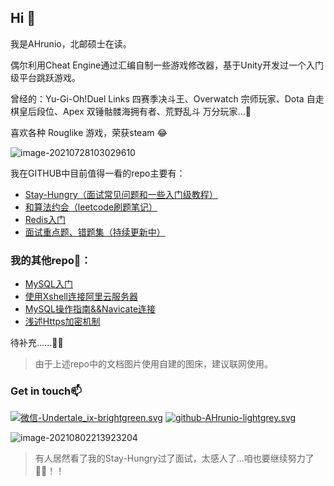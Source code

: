 ## Hi 👋

我是AHrunio，北邮硕士在读。

偶尔利用Cheat Engine通过汇编自制一些游戏修改器，基于Unity开发过一个入门级平台跳跃游戏。 

曾经的：Yu-Gi-Oh!Duel Links 四赛季决斗王、Overwatch 宗师玩家、Dota 自走棋皇后段位、Apex 双锤骷髅海拥有者、荒野乱斗 万分玩家...👾

喜欢各种 Rouglike 游戏，荣获steam 😂

![image-20210728103029610](https://gitee.com/ahrunio/pic-go-image-hosting-service/raw/master/img/image-20210728103029610.png)

我在GITHUB中目前值得一看的repo主要有：

+ [Stay-Hungry（面试常见问题和一些入门级教程）](https://github.com/AHrunio/Stay-Hungry)
+ [和算法约会（leetcode刷题笔记）](https://github.com/AHrunio/Dating-Algorithm)
+ [Redis入门](https://github.com/AHrunio/The-ABC-of-Redis)
+ [面试重点题、错题集（持续更新中）](https://github.com/AHrunio/Wrong_topic)

### 我的其他repo🌱：

- [MySQL入门](https://github.com/AHrunio/MySQL-Introduction)
- [使用Xshell连接阿里云服务器](https://github.com/AHrunio/Connect-to-Alicloud-Server-Using-Xshell)
- [MySQL操作指南&&Navicate连接](https://github.com/AHrunio/MySQL-Operation-Guide)
- [浅述Https加密机制](https://github.com/AHrunio/HTTP-Encryption)


待补充......🐱‍🏍

> 由于上述repo中的文档图片使用自建的图床，建议联网使用。

### Get in touch📫

[![微信-Undertale_ix-brightgreen.svg](https://img.shields.io/badge/微信-Undertale__ix-red.svg)](https://gitee.com/ahrunio/pic-go-image-hosting-service/raw/master/img/image-20210728110120514.png)		[![github-AHrunio-lightgrey.svg](https://img.shields.io/badge/github-AHrunio-lightgrey.svg)](https://github.com/AHrunio)

![image-20210802213923204](https://gitee.com/ahrunio/pic-go-image-hosting-service/raw/master/img/image-20210802213923204.png)





> 有人居然看了我的Stay-Hungry过了面试，太感人了...咱也要继续努力了🐱‍👤！！
